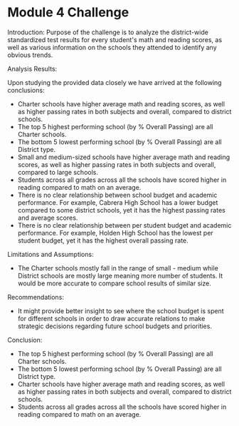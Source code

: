 # Module 4 Challenge


Introduction:
Purpose of the challenge is to analyze the district-wide standardized test results for every student's math and reading scores, as well as various information on the schools they attended to identify any obvious trends.

Analysis Results:

Upon studying the provided data closely we have arrived at the following conclusions:

- Charter schools have higher average math and reading scores, as well as higher passing rates in both subjects and overall, compared to district schools.
- The top 5 highest performing school (by % Overall Passing) are all Charter schools.
- The bottom 5 lowest performing school (by % Overall Passing) are all District type.
- Small and medium-sized schools have higher average math and reading scores, as well as higher passing rates in both subjects and overall, compared to large schools.
- Students across all grades across all the schools have scored higher in reading compared to math on an average.
- There is no clear relationship between school budget and academic performance. For example, Cabrera High School has a lower budget compared to some district schools, yet it has the highest passing rates and average scores.
- There is no clear relationship between per student budget and academic performance. For example, Holden High School has the lowest per student budget, yet it has the highest overall passing rate.


Limitations and Assumptions:
- The Charter schools mostly fall in the range of small - medium while District schools are mostly large meaning more number of students. It would be more accurate to compare school results of similar size.

Recommendations:
- It might provide better insight to see where the school budget is spent for different schools in order to draw accurate relations to make strategic decisions regarding future school budgets and priorities.

Conclusion:
- The top 5 highest performing school (by % Overall Passing) are all Charter schools.
- The bottom 5 lowest performing school (by % Overall Passing) are all District type.
- Charter schools have higher average math and reading scores, as well as higher passing rates in both subjects and overall, compared to district schools.
- Students across all grades across all the schools have scored higher in reading compared to math on an average.



